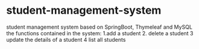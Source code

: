 # student-management-system
student management system based on SpringBoot, Thymeleaf and MySQL
the functions contained in the system: 1.add a student 2. delete a student 3 update the details of a student 4 list all students
